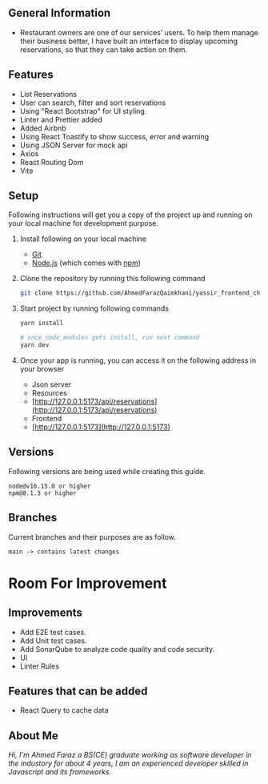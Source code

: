 ## General Information

- Restaurant owners are one of our services’ users. To help them manage
their business better, I have built an interface to display upcoming reservations,
so that they can take action on them.

## Features

- List Reservations
- User can search, filter and sort reservations
- Using "React Bootstrap" for UI styling.
- Linter and Prettier added
- Added Airbnb
- Using React Toastify to show success, error and warning
- Using JSON Server for mock api
- Axios
- React Routing Dom
- Vite

## Setup

Following instructions will get you a copy of the project up and running on your local machine for development purpose.

1.  Install following on your local machine
    - [Git](https://git-scm.com)
    - [Node.js](https://nodejs.org/en/download/) (which comes with [npm](http://npmjs.com))
2.  Clone the repository by running this following command
    ```bash
    git clone https://github.com/AhmedFarazQaimkhani/yassir_frontend_challenge
    ```
3.  Start project by running following commands

    ```bash
    yarn install

    # once node_modules gets install, run next command
    yarn dev

    ```

4.  Once your app is running, you can access it on the following address in your browser
    - Json server
    - Resources
    - [http://127.0.0.1:5173/api/reservations](http://127.0.0.1:5173/api/reservations)
    - Frontend
    - [http://127.0.0.1:5173](http://127.0.0.1:5173)

## Versions

Following versions are being used while creating this guide.

```
node@v16.15.0 or higher
npm@8.1.3 or higher
```

## Branches

Current branches and their purposes are as follow.

```
main -> contains latest changes

```

# Room For Improvement

## Improvements

- Add E2E test cases.
- Add Unit test cases.
- Add SonarQube to analyze code quality and code security.
- UI
- Linter Rules

## Features that can be added

- React Query to cache data

## About Me

_Hi, I'm Ahmed Faraz a BS(CE) graduate working as software developer in the industory for about 4 years, I am an experienced developer skilled in Javascript and its frameworks._
